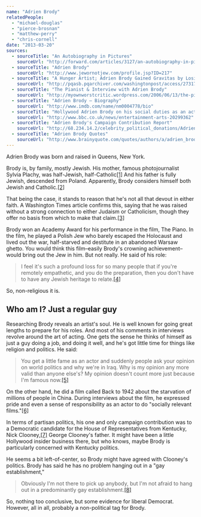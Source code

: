 ```yaml
---
name: "Adrien Brody"
relatedPeople:
  - "michael-douglas"
  - "pierce-brosnan"
  - "matthew-perry"
  - "chris-cornell"
date: "2013-03-20"
sources:
  - sourceTitle: "An Autobiography in Pictures"
    sourceUrl: "http://forward.com/articles/3127/an-autobiography-in-pictures/"
  - sourceTitle: "Adrien Brody"
    sourceUrl: "http://www.jewornotjew.com/profile.jsp?ID=217"
  - sourceTitle: "A Hunger Artist; Adrien Brody Gained Gravitas by Losing Weight To Play a Holocaust Survivor in 'The Pianist'"
    sourceUrl: "http://pqasb.pqarchiver.com/washingtonpost/access/273171641.html?dids=273171641:273171641&FMT=ABS&FMTS=ABS:FT&type=current&date=Jan+02%2C+2003&author=Sharon+Waxman&pub=The+Washington+Post&desc=A+Hunger+Artist%3B+Adrien+Brody+Gained+Gravitas+by+Losing+Weight+To+Play+a+Holocaust+Survivor+in+%27The+Pianist%27&pqatl=google"
  - sourceTitle: "The Pianist & Interview with Adrien Brody"
    sourceUrl: "http://myownworstcritic.wordpress.com/2006/06/13/the-pianist-interview-with-adrien-brody/"
  - sourceTitle: "Adrien Brody – Biography"
    sourceUrl: "http://www.imdb.com/name/nm0004778/bio"
  - sourceTitle: "Hollywood Adrien Brody on his social duties as an actor"
    sourceUrl: "http://www.bbc.co.uk/news/entertainment-arts-20299362"
  - sourceTitle: "Adrien Brody's Campaign Contribution Report"
    sourceUrl: "http://68.234.14.2/celebrity_political_donations/Adrien_Brody.php"
  - sourceTitle: "Adrien Brody Quotes"
    sourceUrl: "http://www.brainyquote.com/quotes/authors/a/adrien_brody.html"
---
```


Adrien Brody was born and raised in Queens, New York.

Brody is, by family, mostly Jewish. His mother, famous photojournalist Sylvia Plachy, was half-Jewish, half-Catholic<a class="source-citation" href="#http://forward.com/articles/3127/an-autobiography-in-pictures/" title="An Autobiography in Pictures">[1]</a> And his father is fully Jewish, descended from Poland. Apparently, Brody considers himself both Jewish and Catholic.<a class="source-citation" href="#http://www.jewornotjew.com/profile.jsp?ID=217" title="Adrien Brody">[2]</a>

That being the case, it stands to reason that he's not all that devout in either faith. A Washington Times article confirms this, saying that he was raised without a strong connection to either Judaism or Catholicism, though they offer no basis from which to make that claim.<a class="source-citation" href="#http://pqasb.pqarchiver.com/washingtonpost/access/273171641.html?dids=273171641:273171641&FMT=ABS&FMTS=ABS:FT&type=current&date=Jan+02%2C+2003&author=Sharon+Waxman&pub=The+Washington+Post&desc=A+Hunger+Artist%3B+Adrien+Brody+Gained+Gravitas+by+Losing+Weight+To+Play+a+Holocaust+Survivor+in+%27The+Pianist%27&pqatl=google" title="A Hunger Artist; Adrien Brody Gained Gravitas by Losing Weight To Play a Holocaust Survivor in &apos;The Pianist&apos;">[3]</a>

Brody won an Academy Award for his performance in the film, The Piano. In the film, he played a Polish Jew who barely escaped the Holocaust and lived out the war, half-starved and destitute in an abandoned Warsaw ghetto. You would think this film–easily Brody's crowning achievement–would bring out the Jew in him. But not really. He said of his role:

>I feel it's such a profound loss for so many people that if you're remotely empathetic, and you do the preparation, then you don't have to have any Jewish heritage to relate.<a class="source-citation" href="#http://myownworstcritic.wordpress.com/2006/06/13/the-pianist-interview-with-adrien-brody/" title="The Pianist &amp; Interview with Adrien Brody">[4]</a>

So, non-religious it is.


## Who am I? Just a regular guy

Researching Brody reveals an artist's soul. He is well known for going great lengths to prepare for his roles. And most of his comments in interviews revolve around the art of acting. One gets the sense he thinks of himself as just a guy doing a job, and doing it well, and he's got little time for things like religion and politics. He said:

>You get a little fame as an actor and suddenly people ask your opinion on world politics and why we're in Iraq. Why is my opinion any more valid than anyone else's? My opinion doesn't count more just because I'm famous now.<a class="source-citation" href="#http://www.imdb.com/name/nm0004778/bio" title="Adrien Brody – Biography">[5]</a>

On the other hand, he did a film called Back to 1942 about the starvation of millions of people in China. During interviews about the film, he expressed pride and even a sense of responsibility as an actor to do "socially relevant films."<a class="source-citation" href="#http://www.bbc.co.uk/news/entertainment-arts-20299362" title="Hollywood Adrien Brody on his social duties as an actor">[6]</a>

In terms of partisan politics, his one and only campaign contribution was to a Democratic candidate for the House of Representatives from Kentucky, Nick Clooney,<a class="source-citation" href="#http://68.234.14.2/celebrity_political_donations/Adrien_Brody.php" title="Adrien Brody&apos;s Campaign Contribution Report">[7]</a> George Clooney's father. It might have been a little Hollywood insider business there, but who knows, maybe Brody is particularly concerned with Kentucky politics.

He seems a bit left-of-center, so Brody might have agreed with Clooney's politics. Brody has said he has no problem hanging out in a "gay establishment,"

>Obviously I'm not there to pick up anybody, but I'm not afraid to hang out in a predominantly gay establishment.<a class="source-citation" href="#http://www.brainyquote.com/quotes/authors/a/adrien_brody.html" title="Adrien Brody Quotes">[8]</a>

So, nothing too conclusive, but some evidence for liberal Democrat. However, all in all, probably a non-political tag for Brody.